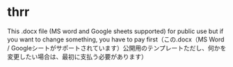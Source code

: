 # thrr
This .docx file (MS word and Google sheets supported) for public use but if you want to change something, you have to pay first（この.docx（MS Word / Googleシートがサポートされています）公開用のテンプレートただし、何かを変更したい場合は、最初に支払う必要があります）
